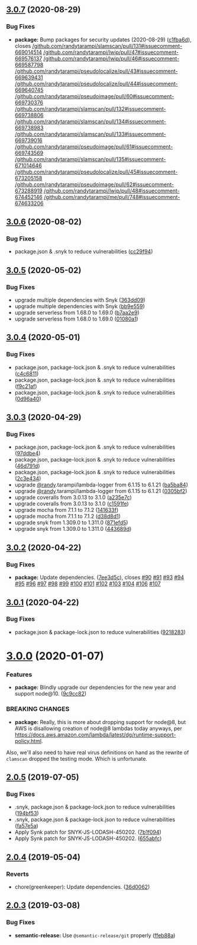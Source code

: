 ## [3.0.7](https://github.com/randytarampi/slamscan/compare/v3.0.6...v3.0.7) (2020-08-29)


### Bug Fixes

* **package:** Bump packages for security updates (2020-08-29) ([c1fba6d](https://github.com/randytarampi/slamscan/commit/c1fba6d3b28a215ddea1e723063429aa53039903)), closes [/github.com/randytarampi/slamscan/pull/131#issuecomment-669014514](https://github.com//github.com/randytarampi/slamscan/pull/131/issues/issuecomment-669014514) [/github.com/randytarampi/lwip/pull/47#issuecomment-669576137](https://github.com//github.com/randytarampi/lwip/pull/47/issues/issuecomment-669576137) [/github.com/randytarampi/lwip/pull/46#issuecomment-669587798](https://github.com//github.com/randytarampi/lwip/pull/46/issues/issuecomment-669587798) [/github.com/randytarampi/pseudolocalize/pull/43#issuecomment-669639431](https://github.com//github.com/randytarampi/pseudolocalize/pull/43/issues/issuecomment-669639431) [/github.com/randytarampi/pseudolocalize/pull/44#issuecomment-669640745](https://github.com//github.com/randytarampi/pseudolocalize/pull/44/issues/issuecomment-669640745) [/github.com/randytarampi/pseudoimage/pull/60#issuecomment-669730376](https://github.com//github.com/randytarampi/pseudoimage/pull/60/issues/issuecomment-669730376) [/github.com/randytarampi/slamscan/pull/132#issuecomment-669738806](https://github.com//github.com/randytarampi/slamscan/pull/132/issues/issuecomment-669738806) [/github.com/randytarampi/slamscan/pull/134#issuecomment-669738983](https://github.com//github.com/randytarampi/slamscan/pull/134/issues/issuecomment-669738983) [/github.com/randytarampi/slamscan/pull/133#issuecomment-669739016](https://github.com//github.com/randytarampi/slamscan/pull/133/issues/issuecomment-669739016) [/github.com/randytarampi/pseudoimage/pull/61#issuecomment-669743569](https://github.com//github.com/randytarampi/pseudoimage/pull/61/issues/issuecomment-669743569) [/github.com/randytarampi/slamscan/pull/135#issuecomment-671014646](https://github.com//github.com/randytarampi/slamscan/pull/135/issues/issuecomment-671014646) [/github.com/randytarampi/pseudolocalize/pull/45#issuecomment-673205158](https://github.com//github.com/randytarampi/pseudolocalize/pull/45/issues/issuecomment-673205158) [/github.com/randytarampi/pseudoimage/pull/62#issuecomment-673288919](https://github.com//github.com/randytarampi/pseudoimage/pull/62/issues/issuecomment-673288919) [/github.com/randytarampi/lwip/pull/48#issuecomment-674452146](https://github.com//github.com/randytarampi/lwip/pull/48/issues/issuecomment-674452146) [/github.com/randytarampi/me/pull/748#issuecomment-674633206](https://github.com//github.com/randytarampi/me/pull/748/issues/issuecomment-674633206)

## [3.0.6](https://github.com/randytarampi/slamscan/compare/v3.0.5...v3.0.6) (2020-08-02)


### Bug Fixes

* package.json & .snyk to reduce vulnerabilities ([cc29f94](https://github.com/randytarampi/slamscan/commit/cc29f949b902a950e087d5be9055360b0b137904))

## [3.0.5](https://github.com/randytarampi/slamscan/compare/v3.0.4...v3.0.5) (2020-05-02)


### Bug Fixes

* upgrade multiple dependencies with Snyk ([363dd09](https://github.com/randytarampi/slamscan/commit/363dd09e139724c4cd1e5917daf466e97b54d103))
* upgrade multiple dependencies with Snyk ([bb9e559](https://github.com/randytarampi/slamscan/commit/bb9e5596472dd7db0c4671d6ea104e585a1e0488))
* upgrade serverless from 1.68.0 to 1.69.0 ([b7aa2e9](https://github.com/randytarampi/slamscan/commit/b7aa2e996a08858f5013ec90c94899927cbdedd5))
* upgrade serverless from 1.68.0 to 1.69.0 ([01080a1](https://github.com/randytarampi/slamscan/commit/01080a1ebe10378920a831cdf56b232347dbfec3))

## [3.0.4](https://github.com/randytarampi/slamscan/compare/v3.0.3...v3.0.4) (2020-05-01)


### Bug Fixes

* package.json, package-lock.json & .snyk to reduce vulnerabilities ([c4c6811](https://github.com/randytarampi/slamscan/commit/c4c681149df39f0f77cb758daa111db5d5d2c2ab))
* package.json, package-lock.json & .snyk to reduce vulnerabilities ([f9c21af](https://github.com/randytarampi/slamscan/commit/f9c21afd0cff606885d9e55c965d5c5a8070a984))
* package.json, package-lock.json & .snyk to reduce vulnerabilities ([0d96a40](https://github.com/randytarampi/slamscan/commit/0d96a40d05779b777fa316b14675f42d2489a35f))

## [3.0.3](https://github.com/randytarampi/slamscan/compare/v3.0.2...v3.0.3) (2020-04-29)


### Bug Fixes

* package.json, package-lock.json & .snyk to reduce vulnerabilities ([97ddbe4](https://github.com/randytarampi/slamscan/commit/97ddbe44cf19012153fc8fc3da17bc2a8c62d671))
* package.json, package-lock.json & .snyk to reduce vulnerabilities ([46d791d](https://github.com/randytarampi/slamscan/commit/46d791d7e4a292109a76ca95cb3a61239eca76ea))
* package.json, package-lock.json & .snyk to reduce vulnerabilities ([2c3e434](https://github.com/randytarampi/slamscan/commit/2c3e4341e547fc07ce333451cf060589a431a4d9))
* upgrade [@randy](https://github.com/randy).tarampi/lambda-logger from 6.1.15 to 6.1.21 ([ba5ba84](https://github.com/randytarampi/slamscan/commit/ba5ba84f19d4be15fecbf9a085dbf6d26ae19517))
* upgrade [@randy](https://github.com/randy).tarampi/lambda-logger from 6.1.15 to 6.1.21 ([0305bf2](https://github.com/randytarampi/slamscan/commit/0305bf2c886b7f90a4543296fe9e7af0cea809f6))
* upgrade coveralls from 3.0.13 to 3.1.0 ([a235e7c](https://github.com/randytarampi/slamscan/commit/a235e7c1b32e12b99c1b504fff19a1dc2ffa586b))
* upgrade coveralls from 3.0.13 to 3.1.0 ([c1591fe](https://github.com/randytarampi/slamscan/commit/c1591fea4644f45e248e8765a282fa383cf47d41))
* upgrade mocha from 7.1.1 to 7.1.2 ([141633f](https://github.com/randytarampi/slamscan/commit/141633f9ce081cf6e195f64f5ff074d51c98da55))
* upgrade mocha from 7.1.1 to 7.1.2 ([d38d8d1](https://github.com/randytarampi/slamscan/commit/d38d8d19f3b101fcfd4aea21e698cae59df7dded))
* upgrade snyk from 1.309.0 to 1.311.0 ([871efd5](https://github.com/randytarampi/slamscan/commit/871efd5e429e2f707ffffdf91727f614aea7e46a))
* upgrade snyk from 1.309.0 to 1.311.0 ([443689d](https://github.com/randytarampi/slamscan/commit/443689dbd27690871c187e92a604fe1998ddcabb))

## [3.0.2](https://github.com/randytarampi/slamscan/compare/v3.0.1...v3.0.2) (2020-04-22)


### Bug Fixes

* **package:** Update dependencies. ([7ee3d5c](https://github.com/randytarampi/slamscan/commit/7ee3d5c0f5f3213b0c960feb62215e13ddb13a5e)), closes [#90](https://github.com/randytarampi/slamscan/issues/90) [#91](https://github.com/randytarampi/slamscan/issues/91) [#93](https://github.com/randytarampi/slamscan/issues/93) [#94](https://github.com/randytarampi/slamscan/issues/94) [#95](https://github.com/randytarampi/slamscan/issues/95) [#96](https://github.com/randytarampi/slamscan/issues/96) [#97](https://github.com/randytarampi/slamscan/issues/97) [#98](https://github.com/randytarampi/slamscan/issues/98) [#99](https://github.com/randytarampi/slamscan/issues/99) [#100](https://github.com/randytarampi/slamscan/issues/100) [#101](https://github.com/randytarampi/slamscan/issues/101) [#102](https://github.com/randytarampi/slamscan/issues/102) [#103](https://github.com/randytarampi/slamscan/issues/103) [#104](https://github.com/randytarampi/slamscan/issues/104) [#106](https://github.com/randytarampi/slamscan/issues/106) [#107](https://github.com/randytarampi/slamscan/issues/107)

## [3.0.1](https://github.com/randytarampi/slamscan/compare/v3.0.0...v3.0.1) (2020-04-22)


### Bug Fixes

* package.json & package-lock.json to reduce vulnerabilities ([9218283](https://github.com/randytarampi/slamscan/commit/92182834a0620dd0e3a48ce4b5b2b87fd15cc426))

# [3.0.0](https://github.com/randytarampi/slamscan/compare/v2.0.5...v3.0.0) (2020-01-07)


### Features

* **package:** Blindly upgrade our dependencies for the new year and support node@10. ([9c9cc82](https://github.com/randytarampi/slamscan/commit/9c9cc8294b6ab40920d44319c1168119491ec1f4))


### BREAKING CHANGES

* **package:** Really, this is more about dropping support for node@8, but AWS is disallowing creation of node@8 lambdas today anyways, per https://docs.aws.amazon.com/lambda/latest/dg/runtime-support-policy.html.

Also, we'll also need to have real virus definitions on hand as the rewrite of `clamscan` dropped the testing mode. Which is unfortunate.

## [2.0.5](https://github.com/randytarampi/slamscan/compare/v2.0.4...v2.0.5) (2019-07-05)


### Bug Fixes

* .snyk, package.json & package-lock.json to reduce vulnerabilities ([194bf53](https://github.com/randytarampi/slamscan/commit/194bf53))
* .snyk, package.json & package-lock.json to reduce vulnerabilities ([fa57e5a](https://github.com/randytarampi/slamscan/commit/fa57e5a))
* Apply Synk patch for SNYK-JS-LODASH-450202. ([7b1f094](https://github.com/randytarampi/slamscan/commit/7b1f094))
* Apply Synk patch for SNYK-JS-LODASH-450202. ([655abfc](https://github.com/randytarampi/slamscan/commit/655abfc))

## [2.0.4](https://github.com/randytarampi/slamscan/compare/v2.0.3...v2.0.4) (2019-05-04)


### Reverts

* chore(greenkeeper): Update dependencies. ([36d0062](https://github.com/randytarampi/slamscan/commit/36d0062))

## [2.0.3](https://github.com/randytarampi/slamscan/compare/v2.0.2...v2.0.3) (2019-03-08)


### Bug Fixes

* **semantic-release:** Use `@semantic-release/git` properly ([ffeb88a](https://github.com/randytarampi/slamscan/commit/ffeb88a))
